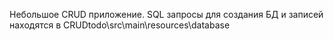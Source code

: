 Небольшое CRUD приложение. 
SQL запросы для создания БД и записей находятся в CRUDtodo\src\main\resources\database